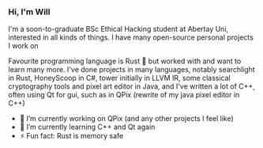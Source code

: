### Hi, I'm Will

I'm a soon-to-graduate BSc Ethical Hacking student at Abertay Uni, interested in all kinds of things. I have many open-source personal projects I work on

Favourite programming language is Rust 🦀 but worked with and want to learn many more. I've done projects in many languages, notably searchlight in Rust, HoneyScoop in C#, tower initially in LLVM IR, some classical cryptography tools and pixel art editor in Java, and I've written a lot of C++, often using Qt for gui, such as in QPix (rewrite of my java pixel editor in C++)

- 🔭 I’m currently working on QPix (and any other projects I feel like)
- 🌱 I’m currently learning C++ and Qt again
- ⚡ Fun fact: Rust is memory safe

<!--
TODO Maybe add more to this, idk what to say really. The below stuff is what Github provided by default, maybe can use some of them

- 🔭 I’m currently working on ...
- 🌱 I’m currently learning ...
- 👯 I’m looking to collaborate on ...
- 🤔 I’m looking for help with ...
- 💬 Ask me about ...
- 📫 How to reach me: ...
- 😄 Pronouns: ...
- ⚡ Fun fact: ...
-->
